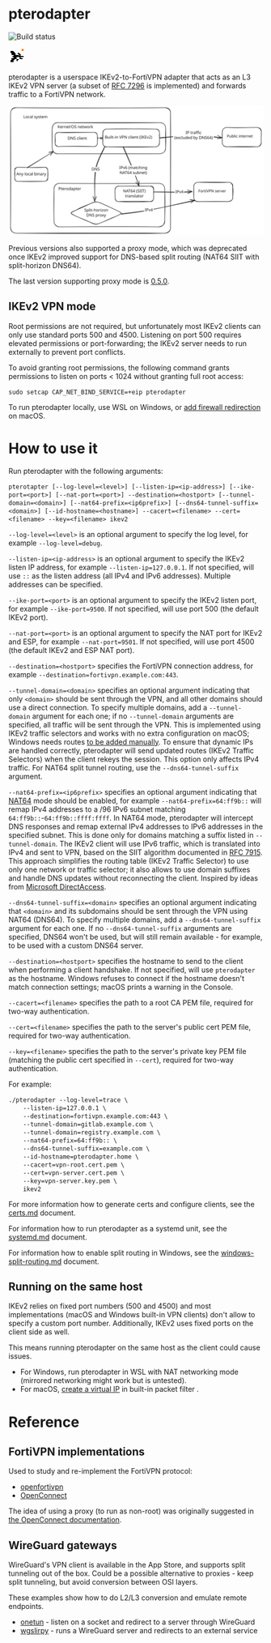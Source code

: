 # pterodapter

![Build status](https://github.com/zlogic/pterodapter/actions/workflows/cargo-build.yml/badge.svg)

<img src="logo.png" alt="Logo" style="width:32px;height:32px;">

pterodapter is a userspace IKEv2-to-FortiVPN adapter that acts as an L3 IKEv2 VPN server (a subset of [RFC 7296](https://datatracker.ietf.org/doc/html/rfc7296) is implemented) and forwards traffic to a FortiVPN network.

![Connection diagram](diagram.svg)

Previous versions also supported a proxy mode, which was deprecated once IKEv2 improved support for DNS-based split routing (NAT64 SIIT with split-horizon DNS64).

The last version supporting proxy mode is [0.5.0](https://github.com/zlogic/pterodapter/tree/0.5.0).

## IKEv2 VPN mode

Root permissions are not required, but unfortunately most IKEv2 clients can only use standard ports 500 and 4500.
Listening on port 500 requires elevated permissions or port-forwarding; the IKEv2 server needs to run externally to prevent port conflicts.

To avoid granting root permissions, the following command grants permissions to listen on ports < 1024 without granting full root access:

```shell
sudo setcap CAP_NET_BIND_SERVICE=+eip pterodapter
```

To run pterodapter locally, use WSL on Windows, or [add firewall redirection](docs/macos-pf.md) on macOS.

# How to use it

Run pterodapter with the following arguments:

```shell
pterotapter [--log-level=<level>] [--listen-ip=<ip-address>] [--ike-port=<port>] [--nat-port=<port>] --destination=<hostport> [--tunnel-domain=<domain>] [--nat64-prefix=<ip6prefix>] [--dns64-tunnel-suffix=<domain>] [--id-hostname=<hostname>] --cacert=<filename> --cert=<filename> --key=<filename> ikev2
```

`--log-level=<level>` is an optional argument to specify the log level, for example `--log-level=debug`.

`--listen-ip=<ip-address>` is an optional argument to specify the IKEv2 listen IP address, for example `--listen-ip=127.0.0.1`. If not specified, will use `::` as the listen address (all IPv4 and IPv6 addresses). Multiple addresses can be specified.

`--ike-port=<port>` is an optional argument to specify the IKEv2 listen port, for example `--ike-port=9500`. If not specified, will use port 500 (the default IKEv2 port).

`--nat-port=<port>` is an optional argument to specify the NAT port for IKEv2 and ESP, for example `--nat-port=9501`. If not specified, will use port 4500 (the default IKEv2 and ESP NAT port).

`--destination=<hostport>` specifies the FortiVPN connection address, for example `--destination=fortivpn.example.com:443`.

`--tunnel-domain=<domain>` specifies an optional argument indicating that only `<domain>` should be sent through the VPN, and all other domains should use a direct connection. To specify multiple domains, add a `--tunnel-domain` argument for each one; if no `--tunnel-domain` arguments are specified, all traffic will be sent through the VPN.
This is implemented using IKEv2 traffic selectors and works with no extra configuration on macOS; Windows needs routes [to be added manually](docs/windows-split-routing.md).
To ensure that dynamic IPs are handled correctly, pterodapter will send updated routes (IKEv2 Traffic Selectors) when the client rekeys the session.
This option only affects IPv4 traffic. For NAT64 split tunnel routing, use the `--dns64-tunnel-suffix` argument.

`--nat64-prefix=<ip6prefix>` specifies an optional argument indicating that [NAT64](https://en.wikipedia.org/wiki/NAT64) mode should be enabled, for example `--nat64-prefix=64:ff9b::` will remap IPv4 addresses to a /96 IPv6 subnet matching `64:ff9b::`-`64:ff9b::ffff:ffff`.
In NAT64 mode, pterodapter will intercept DNS responses and remap external IPv4 addresses to IPv6 addresses in the specified subnet.
This is done only for domains matching a suffix listed in `--tunnel-domain`.
The IKEv2 client will use IPv6 traffic, which is translated into IPv4 and sent to VPN, based on the SIIT algorithm documented in [RFC 7915](https://datatracker.ietf.org/doc/html/rfc7915).
This approach simplifies the routing table (IKEv2 Traffic Selector) to use only one network or traffic selector; it also allows to use domain suffixes and handle DNS updates without reconnecting the client.
Inspired by ideas from [Microsoft DirectAccess](https://en.wikipedia.org/wiki/DirectAccess).

`--dns64-tunnel-suffix=<domain>` specifies an optional argument indicating that `<domain>` and its subdomains should be sent through the VPN using NAT64 (DNS64).
To specify multiple domains, add a `--dns64-tunnel-suffix` argument for each one.
If no `--dns64-tunnel-suffix` arguments are specified, DNS64 won't be used, but will still remain available - for example, to be used with a custom DNS64 server.

`--destination=<hostport>` specifies the hostname to send to the client when performing a client handshake. If not specified, will use `pterodapter` as the hostname. Windows refuses to connect if the hostname doesn't match connection settings; macOS prints a warning in the Console.

`--cacert=<filename>` specifies the path to a root CA PEM file, required for two-way authentication.

`--cert=<filename>` specifies the path to the server's public cert PEM file, required for two-way authentication.

`--key=<filename>` specifies the path to the server's private key PEM file (matching the public cert specified in `--cert`), required for two-way authentication.

For example:

```shell
./pterodapter --log-level=trace \
    --listen-ip=127.0.0.1 \
    --destination=fortivpn.example.com:443 \
    --tunnel-domain=gitlab.example.com \
    --tunnel-domain=registry.example.com \
    --nat64-prefix=64:ff9b:: \
    --dns64-tunnel-suffix=example.com \
    --id-hostname=pterodapter.home \
    --cacert=vpn-root.cert.pem \
    --cert=vpn-server.cert.pem \
    --key=vpn-server.key.pem \
    ikev2
```

For more information how to generate certs and configure clients, see the [certs.md](docs/certs.md) document.

For information how to run pterodapter as a systemd unit, see the [systemd.md](docs/systemd.md) document.

For information how to enable split routing in Windows, see the [windows-split-routing.md](docs/windows-split-routing.md) document.

## Running on the same host

IKEv2 relies on fixed port numbers (500 and 4500) and most implementations (macOS and Windows built-in VPN clients) don't allow to specify a custom port number.
Additionally, IKEv2 uses fixed ports on the client side as well.

This means running pterodapter on the same host as the client could cause issues.

* For Windows, run pterodapter in WSL with NAT networking mode (mirrored networking might work but is untested).
* For macOS, [create a virtual IP](docs/macos-pf.md) in built-in packet filter .

# Reference

## FortiVPN implementations

Used to study and re-implement the FortiVPN protocol:

* [openfortivpn](https://github.com/adrienverge/openfortivpn)
* [OpenConnect](https://www.infradead.org/openconnect/)

The idea of using a proxy (to run as non-root) was originally suggested in [the OpenConnect documentation](https://www.infradead.org/openconnect/nonroot.html).

## WireGuard gateways

WireGuard's VPN client is available in the App Store, and supports split tunneling out of the box.
Could be a possible alternative to proxies - keep split tunneling, but avoid conversion between OSI layers.

These examples show how to do L2/L3 conversion and emulate remote endpoints.

* [onetun](https://github.com/aramperes/onetun) - listen on a socket and redirect to a server through WireGuard
* [wgslirpy](https://github.com/vi/wgslirpy) - runs a WireGuard server and redirects to an external service
